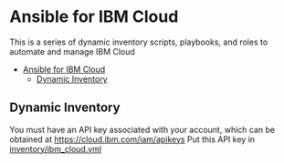 # Ansible for IBM Cloud

This is a series of dynamic inventory scripts, playbooks, and roles to automate and manage IBM Cloud

- [Ansible for IBM Cloud](#Ansible-for-IBM-Cloud)
  - [Dynamic Inventory](#Dynamic-Inventory)

## Dynamic Inventory

You must have an API key associated with your account, which can be obtained at <https://cloud.ibm.com/iam/apikeys>
Put this API key in [inventory/ibm_cloud.yml](inventory/ibm_cloud.yml)
